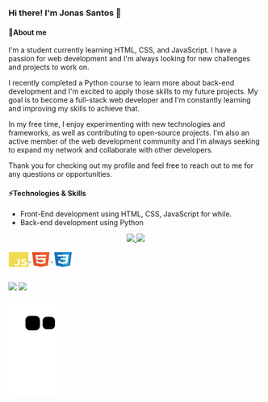 ### Hi there! I'm Jonas Santos 👋

<form>
  <h4>🖖About me</h4>
  <p>
I'm a student currently learning HTML, CSS, and JavaScript. I have a passion for web development and I'm always looking for new challenges and projects to work on.

I recently completed a Python course to learn more about back-end development and I'm excited to apply those skills to my future projects. My goal is to become a full-stack web developer and I'm constantly learning and improving my skills to achieve that.

In my free time, I enjoy experimenting with new technologies and frameworks, as well as contributing to open-source projects. I'm also an active member of the web development community and I'm always seeking to expand my network and collaborate with other developers.

Thank you for checking out my profile and feel free to reach out to me for any questions or opportunities.
  </p>
  
  <h4>⚡Technologies & Skills</h4>
  <ul>
    <li>Front-End development using HTML, CSS, JavaScript for while.</li>
    <li>Back-end development using Python</li>
  </ul>
 </form>

<div align="center">
  <a href="https://github.com/jonassantoss">
  <img height="180em" src="https://github-readme-stats.vercel.app/api?username=jonassantoss&show_icons=true&theme=dark&include_all_commits=true&count_private=true"/>
  <img height="180em" src="https://github-readme-stats.vercel.app/api/top-langs/?username=jonassantoss&layout=compact&langs_count=7&theme=dark"/>
</div>
<div style="display: inline_block"><br>
  <img align="center" alt="Rafa-Js" height="30" width="40" src="https://raw.githubusercontent.com/devicons/devicon/master/icons/javascript/javascript-plain.svg">
  <img align="center" alt="Rafa-HTML" height="30" width="40" src="https://raw.githubusercontent.com/devicons/devicon/master/icons/html5/html5-original.svg">
  <img align="center" alt="Rafa-CSS" height="30" width="40" src="https://raw.githubusercontent.com/devicons/devicon/master/icons/css3/css3-original.svg">
  <!--<img align="center" alt="Rafa-Python" height="30" width="40" src="https://raw.githubusercontent.com/devicons/devicon/master/icons/python/python-original.svg">-->
</div>
  
  ##
 
<div> 
  <a href="https://instagram.com/jonass.sant0s" target="_blank"><img src="https://img.shields.io/badge/-Instagram-%23E4405F?style=for-the-badge&logo=instagram&logoColor=white" target="_blank"></a>
  <a href="https://www.linkedin.com/in/jonassant0s/" target="_blank"><img src="https://img.shields.io/badge/LinkedIn-0077B5?style=for-the-badge&logo=linkedin&logoColor=white" target="_blank"></a>

  ![Snake animation](https://github.com/rafaballerini/rafaballerini/blob/output/github-contribution-grid-snake.svg)
 
</div>

